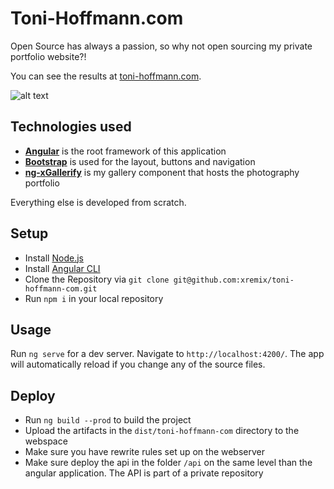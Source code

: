 # Toni-Hoffmann.com

Open Source has always a passion, so why not open sourcing my private portfolio website?!

You can see the results at [toni-hoffmann.com](https://www.toni-hoffmann.com).

![alt text](src/assets/website-mockup.png)


## Technologies used

- **[Angular](https://angular.io/)** is the root framework of this application
- **[Bootstrap](https://getbootstrap.com/)** is used for the layout, buttons and navigation
- **[ng-xGallerify](https://github.com/xremix/ng-xGallerify)** is my gallery component that hosts the photography portfolio

Everything else is developed from scratch.

## Setup

- Install [Node.js](https://nodejs.org/en/)
- Install [Angular CLI](https://github.com/angular/angular-cli)
- Clone the Repository via `git clone git@github.com:xremix/toni-hoffmann-com.git`
- Run `npm i` in your local repository

## Usage

Run `ng serve` for a dev server. Navigate to `http://localhost:4200/`. The app will automatically reload if you change any of the source files.

## Deploy

- Run `ng build --prod` to build the project
- Upload the artifacts in the `dist/toni-hoffmann-com` directory to the webspace
- Make sure you have rewrite rules set up on the webserver
- Make sure deploy the api in the folder `/api` on the same level than the angular application. The API is part of a private repository
